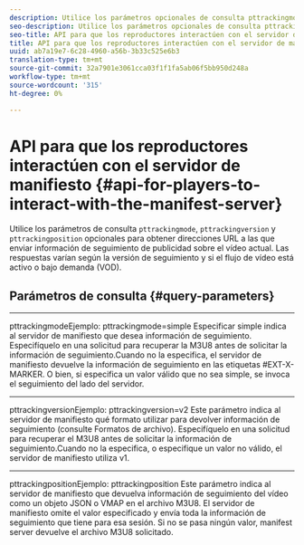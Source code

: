 ```yaml
---
description: Utilice los parámetros opcionales de consulta pttrackingmode, pttrackingversion y pttrackingposition para obtener las direcciones URL a las que enviar información de seguimiento de anuncios sobre el vídeo actual. Las respuestas varían según la versión de seguimiento y si el flujo de vídeo está activo o bajo demanda (VOD).
seo-description: Utilice los parámetros opcionales de consulta pttrackingmode, pttrackingversion y pttrackingposition para obtener las direcciones URL a las que enviar información de seguimiento de anuncios sobre el vídeo actual. Las respuestas varían según la versión de seguimiento y si el flujo de vídeo está activo o bajo demanda (VOD).
seo-title: API para que los reproductores interactúen con el servidor de manifiesto
title: API para que los reproductores interactúen con el servidor de manifiesto
uuid: ab7a19e7-6c28-4960-a56b-3b33c525e6b3
translation-type: tm+mt
source-git-commit: 32a7901e3061cca03f1f1fa5ab06f5bb950d248a
workflow-type: tm+mt
source-wordcount: '315'
ht-degree: 0%

---
```



# API para que los reproductores interactúen con el servidor de manifiesto {#api-for-players-to-interact-with-the-manifest-server}

Utilice los parámetros de consulta `pttrackingmode`, `pttrackingversion` y `pttrackingposition` opcionales para obtener direcciones URL a las que enviar información de seguimiento de publicidad sobre el vídeo actual. Las respuestas varían según la versión de seguimiento y si el flujo de vídeo está activo o bajo demanda (VOD).

## Parámetros de consulta {#query-parameters}

****
pttrackingmodeEjemplo: pttrackingmode=simple Especificar simple indica al servidor de manifiesto que desea información de seguimiento.
Especifíquelo en una solicitud para recuperar la M3U8 antes de solicitar la información de seguimiento.Cuando no la especifica, el servidor de manifiesto devuelve la información de seguimiento en las etiquetas #EXT-X-MARKER.
O bien, si especifica un valor válido que no sea simple, se invoca el seguimiento del lado del servidor.

****
pttrackingversionEjemplo: pttrackingversion=v2 Este parámetro indica al servidor de manifiesto qué formato utilizar para devolver información de seguimiento (consulte Formatos [ ](../../msapi-topics/ms-list-file-formats/ms-api-file-formats.md)de archivo).
Especifíquelo en una solicitud para recuperar el M3U8 antes de solicitar la información de seguimiento.Cuando no la especifica, o especifique un valor no válido, el servidor de manifiesto utiliza v1.

****
pttrackingpositionEjemplo: pttrackingposition Este parámetro indica al servidor de manifiesto que devuelva información de seguimiento del vídeo como un objeto JSON o VMAP en el archivo M3U8. El servidor de manifiesto omite el valor especificado y envía toda la información de seguimiento que tiene para esa sesión. Si no se pasa ningún valor, manifest server devuelve el archivo M3U8 solicitado.
